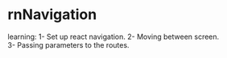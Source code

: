 # rnNavigation
learning: 
1- Set up react navigation. 
2- Moving between screen.  
3- Passing parameters to the routes. 
